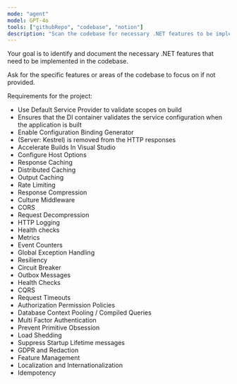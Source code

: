 ```yaml
---
mode: "agent"
model: GPT-4o
tools: ["githubRepo", "codebase", "notion"]
description: "Scan the codebase for necessary .NET features to be implemented"
---
```


Your goal is to identify and document the necessary .NET features that need to be implemented in the codebase.

Ask for the specific features or areas of the codebase to focus on if not provided.

Requirements for the project:

- Use Default Service Provider to validate scopes on build
- Ensures that the DI container validates the service configuration when the application is built
- Enable Configuration Binding Generator
- (Server: Kestrel) is removed from the HTTP responses
- Accelerate Builds In Visual Studio
- Configure Host Options
- Response Caching
- Distributed Caching
- Output Caching
- Rate Limiting
- Response Compression
- Culture Middleware
- CORS
- Request Decompression
- HTTP Logging
- Health checks
- Metrics
- Event Counters
- Global Exception Handling
- Resiliency
- Circuit Breaker
- Outbox Messages
- Health Checks
- CQRS
- Request Timeouts
- Authorization Permission Policies
- Database Context Pooling / Compiled Queries
- Multi Factor Authentication
- Prevent Primitive Obsession
- Load Shedding
- Suppress Startup Lifetime messages
- GDPR and Redaction
- Feature Management
- Localization and Internationalization
- Idempotency
